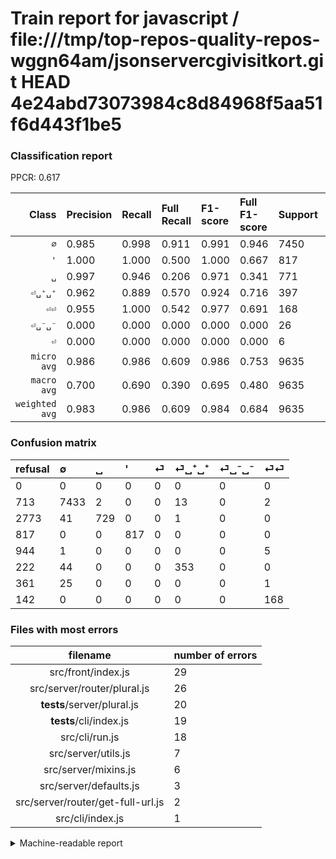 # Train report for javascript / file:///tmp/top-repos-quality-repos-wggn64am/jsonservercgivisitkort.git HEAD 4e24abd73073984c8d84968f5aa51f6d443f1be5

### Classification report

PPCR: 0.617

| Class | Precision | Recall | Full Recall | F1-score | Full F1-score | Support | Full Support | PPCR |
|------:|:----------|:-------|:------------|:---------|:---------|:--------|:-------------|:-----|
| `∅` | 0.985| 0.998| 0.911| 0.991| 0.946| 7450| 8163| 0.913 |
| `'` | 1.000| 1.000| 0.500| 1.000| 0.667| 817| 1634| 0.500 |
| `␣` | 0.997| 0.946| 0.206| 0.971| 0.341| 771| 3544| 0.218 |
| `⏎␣⁺␣⁺` | 0.962| 0.889| 0.570| 0.924| 0.716| 397| 619| 0.641 |
| `⏎⏎` | 0.955| 1.000| 0.542| 0.977| 0.691| 168| 310| 0.542 |
| `⏎␣⁻␣⁻` | 0.000| 0.000| 0.000| 0.000| 0.000| 26| 387| 0.067 |
| `⏎` | 0.000| 0.000| 0.000| 0.000| 0.000| 6| 950| 0.006 |
| `micro avg` | 0.986| 0.986| 0.609| 0.986| 0.753| 9635| 15607| 0.617 |
| `macro avg` | 0.700| 0.690| 0.390| 0.695| 0.480| 9635| 15607| 0.617 |
| `weighted avg` | 0.983| 0.986| 0.609| 0.984| 0.684| 9635| 15607| 0.617 |

### Confusion matrix

|refusal|  ∅| ␣| '| ⏎| ⏎␣⁺␣⁺| ⏎␣⁻␣⁻| ⏎⏎| 
|:---|:---|:---|:---|:---|:---|:---|:---|
|0 |0 |0 |0 |0 |0 |0 |0 |
|713 |7433 |2 |0 |0 |13 |0 |2 |
|2773 |41 |729 |0 |0 |1 |0 |0 |
|817 |0 |0 |817 |0 |0 |0 |0 |
|944 |1 |0 |0 |0 |0 |0 |5 |
|222 |44 |0 |0 |0 |353 |0 |0 |
|361 |25 |0 |0 |0 |0 |0 |1 |
|142 |0 |0 |0 |0 |0 |0 |168 |

### Files with most errors

| filename | number of errors|
|:----:|:-----|
| src/front/index.js | 29 |
| src/server/router/plural.js | 26 |
| __tests__/server/plural.js | 20 |
| __tests__/cli/index.js | 19 |
| src/cli/run.js | 18 |
| src/server/utils.js | 7 |
| src/server/mixins.js | 6 |
| src/server/defaults.js | 3 |
| src/server/router/get-full-url.js | 2 |
| src/cli/index.js | 1 |

<details>
    <summary>Machine-readable report</summary>
```json
{
  "cl_report": {"\u0027": {"f1-score": 1.0, "precision": 1.0, "recall": 1.0, "support": 817}, "macro avg": {"f1-score": 0.6947138476209345, "precision": 0.6998498082461727, "recall": 0.6903445969110338, "support": 9635}, "micro avg": {"f1-score": 0.9859885832900882, "precision": 0.9859885832900882, "recall": 0.9859885832900882, "support": 9635}, "weighted avg": {"f1-score": 0.9842002720780308, "precision": 0.9827185126067761, "recall": 0.9859885832900882, "support": 9635}, "\u2205": {"f1-score": 0.9914632519674537, "precision": 0.9852863202545069, "recall": 0.9977181208053691, "support": 7450}, "\u23ce": {"f1-score": 0.0, "precision": 0.0, "recall": 0.0, "support": 6}, "\u23ce\u23ce": {"f1-score": 0.9767441860465117, "precision": 0.9545454545454546, "recall": 1.0, "support": 168}, "\u23ce\u2423\u207a\u2423\u207a": {"f1-score": 0.9240837696335078, "precision": 0.9618528610354223, "recall": 0.889168765743073, "support": 397}, "\u23ce\u2423\u207b\u2423\u207b": {"f1-score": 0.0, "precision": 0.0, "recall": 0.0, "support": 26}, "\u2423": {"f1-score": 0.9707057256990679, "precision": 0.9972640218878249, "recall": 0.9455252918287937, "support": 771}},
  "cl_report_full": {"\u0027": {"f1-score": 0.6666666666666666, "precision": 1.0, "recall": 0.5, "support": 1634}, "macro avg": {"f1-score": 0.4802226653435487, "precision": 0.6998498082461727, "recall": 0.38978314117726803, "support": 15607}, "micro avg": {"f1-score": 0.7527137310831155, "precision": 0.9859885832900882, "recall": 0.6087012238098289, "support": 15607}, "weighted avg": {"f1-score": 0.6844039439860198, "precision": 0.9036004317100025, "recall": 0.6087012238098289, "support": 15607}, "\u2205": {"f1-score": 0.9464569936970778, "precision": 0.9852863202545069, "recall": 0.9105720935930418, "support": 8163}, "\u23ce": {"f1-score": 0.0, "precision": 0.0, "recall": 0.0, "support": 950}, "\u23ce\u23ce": {"f1-score": 0.691358024691358, "precision": 0.9545454545454546, "recall": 0.5419354838709678, "support": 310}, "\u23ce\u2423\u207a\u2423\u207a": {"f1-score": 0.716024340770791, "precision": 0.9618528610354223, "recall": 0.5702746365105008, "support": 619}, "\u23ce\u2423\u207b\u2423\u207b": {"f1-score": 0.0, "precision": 0.0, "recall": 0.0, "support": 387}, "\u2423": {"f1-score": 0.3410526315789474, "precision": 0.9972640218878249, "recall": 0.20569977426636568, "support": 3544}},
  "ppcr": 0.6173511885692318
}
```
</details>
